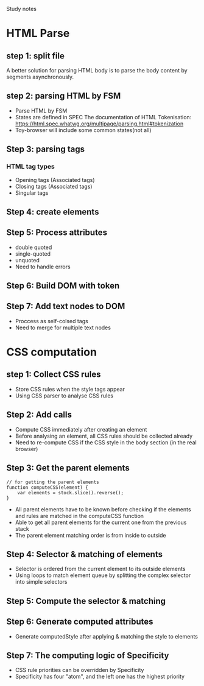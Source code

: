 Study notes

# HTML Parse

## step 1: split file

A better solution for parsing HTML body is to parse the body content by segments asynchronously.

## step 2: parsing HTML by FSM

- Parse HTML by FSM
- States are defined in SPEC
The documentation of HTML Tokenisation:
https://html.spec.whatwg.org/multipage/parsing.html#tokenization
- Toy-browser will include some common states(not all)

## Step 3: parsing tags

### HTML tag types

- Opening tags (Associated tags)
- Closing tags (Associated tags)
- Singular tags

## Step 4: create elements

## Step 5: Process attributes

- double quoted
- single-quoted
- unquoted
- Need to handle errors

## Step 6: Build DOM with token

## Step 7: Add text nodes to DOM

- Proccess as self-colsed tags
- Need to merge for multiple text nodes

# CSS computation

## step 1: Collect CSS rules 

- Store CSS rules when the style tags appear
- Using CSS parser to analyse CSS rules

## Step 2: Add calls

- Compute CSS immediately after creating an element
- Before analysing an element, all CSS rules should be collected already
- Need to re-compute CSS if the CSS style in the body section (in the real browser)

## Step 3: Get the parent elements

``` 
// for getting the parent elements
function computeCSS(element) {
    var elements = stock.slice().reverse();
}
```
- All parent elements have to be known before checking if the elements and rules are matched in the computeCSS function
- Able to get all parent elements for the current one from the previous stack
- The parent element matching order is from inside to outside

## Step 4: Selector & matching of elements

- Selector is ordered from the current element to its outside elements
- Using loops to match element queue by splitting the complex selector into simple selectors

## Step 5: Compute the selector & matching


## Step 6: Generate computed attributes
- Generate computedStyle after applying & matching the style to elements

## Step 7: The computing logic of Specificity

- CSS rule priorities can be overridden by Specificity
- Specificity has four "atom", and the left one has the highest priority



